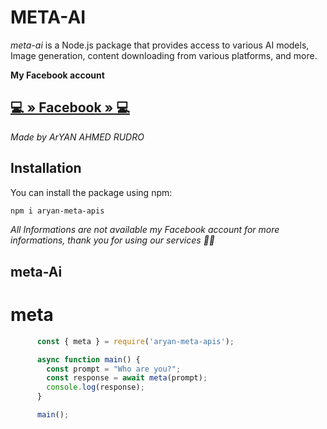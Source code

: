 # META-AI

*meta-ai* is a Node.js package that provides access to various AI models, Image generation, content downloading from various platforms, and more.

**My Facebook account**
## [ 💻 » Facebook »  💻](https://www.facebook.com/www.facebook.official.404)
*Made by ArYAN AHMED RUDRO*

## Installation

You can install the package using npm:

```bash
npm i aryan-meta-apis
```

*All Informations are not available my Facebook account for more informations, thank you for using our services 🌷🥰*


## meta-Ai

# meta

```javascript
      const { meta } = require('aryan-meta-apis');

      async function main() {
        const prompt = "Who are you?";
        const response = await meta(prompt);
        console.log(response);
      }

      main();

